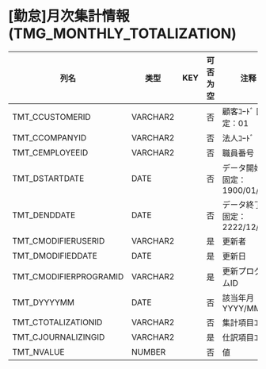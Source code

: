 # [勤怠]月次集計情報                                                  (TMG_MONTHLY_TOTALIZATION)
| 列名   | 类型   | KEY  | 可否为空 | 注释   |
| ---- | ---- | ---- | ---- | ---- |
|TMT_CCUSTOMERID|VARCHAR2||否|顧客ｺｰﾄﾞ                        固定：01                                                       |
|TMT_CCOMPANYID|VARCHAR2||否|法人ｺｰﾄﾞ                                                                                    |
|TMT_CEMPLOYEEID|VARCHAR2||否|職員番号                                                                                      |
|TMT_DSTARTDATE|DATE||否|データ開始日                        固定：1900/01/01                                               |
|TMT_DENDDATE|DATE||否|データ終了日                        固定：2222/12/31                                               |
|TMT_CMODIFIERUSERID|VARCHAR2||是|更新者                                                                                       |
|TMT_DMODIFIEDDATE|DATE||是|更新日                                                                                       |
|TMT_CMODIFIERPROGRAMID|VARCHAR2||是|更新プログラムID                                                                                 |
|TMT_DYYYYMM|DATE||否|該当年月                          YYYY/MM/01                                                  |
|TMT_CTOTALIZATIONID|VARCHAR2||否|集計項目ｺｰﾄﾞ                                                                                  |
|TMT_CJOURNALIZINGID|VARCHAR2||是|仕訳項目ｺｰﾄﾞ                                                                                  |
|TMT_NVALUE|NUMBER||否|値                                                                                         |
